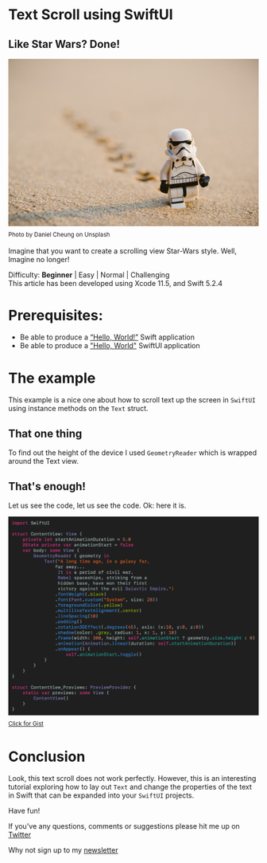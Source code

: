 # Text Scroll using SwiftUI
## Like Star Wars? Done!

![Photo by Daniel Cheung on Unsplash](Images/0*75M8tPkwcwwdgFVh.jpeg)<br/>
<sub>Photo by Daniel Cheung on Unsplash<sub>

Imagine that you want to create a scrolling view Star-Wars style. Well, Imagine no longer!

Difficulty: **Beginner** | Easy | Normal | Challenging<br/>
This article has been developed using Xcode 11.5, and Swift 5.2.4

# Prerequisites:
* Be able to produce a [“Hello, World!”](https://medium.com/@stevenpcurtis.sc/your-first-swift-application-without-a-mac-79598ad839f8) Swift application
* Be able to produce a ["Hello, World"](https://medium.com/@stevenpcurtis.sc/hello-world-swiftui-92bcf48a62d3) SwiftUI application

# The example
This example is a nice one about how to scroll text up the screen in `SwiftUI` using instance methods on the `Text` struct. 

## That one thing
To find out the height of the device I used `GeometryReader` which is wrapped around the Text view. 

## That's enough!
Let us see the code, let us see the code. Ok: here it is.

![starcode](Images/starcode.png)<br>
<sub>[Click for Gist](https://gist.github.com/stevencurtis/1dab2d8697b553df831cadd069fadab1)<sub>


# Conclusion
Look, this text scroll does not work perfectly. However, this is an interesting tutorial exploring how to lay out `Text` and change the properties of the text in Swift that can be expanded into your `SwiftUI` projects.

Have fun!

If you've any questions, comments or suggestions please hit me up on [Twitter](https://twitter.com/stevenpcurtis) 

Why not sign up to my [newsletter](https://subscribe.to/swiftcodingblog/)
